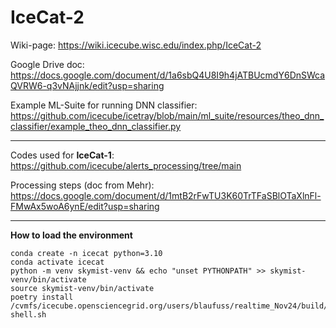 # IceCat-2
Wiki-page: https://wiki.icecube.wisc.edu/index.php/IceCat-2

Google Drive doc: https://docs.google.com/document/d/1a6sbQ4U8I9h4jATBUcmdY6DnSWcaQVRW6-q3vNAjjnk/edit?usp=sharing

Example ML-Suite for running DNN classifier: https://github.com/icecube/icetray/blob/main/ml_suite/resources/theo_dnn_classifier/example_theo_dnn_classifier.py

-------------------------------------------------------------------------------------------------------------------

Codes used for **IceCat-1**: https://github.com/icecube/alerts_processing/tree/main

Processing steps (doc from Mehr): https://docs.google.com/document/d/1mtB2rFwTU3K60TrTFaSBlOTaXlnFl-FMwAx5woA6ynE/edit?usp=sharing

-------------------------------------------------------------------------------------------------------------------

**How to load the environment** 

```
conda create -n icecat python=3.10
conda activate icecat
python -m venv skymist-venv && echo "unset PYTHONPATH" >> skymist-venv/bin/activate
source skymist-venv/bin/activate
poetry install
/cvmfs/icecube.opensciencegrid.org/users/blaufuss/realtime_Nov24/build/env-shell.sh
```
